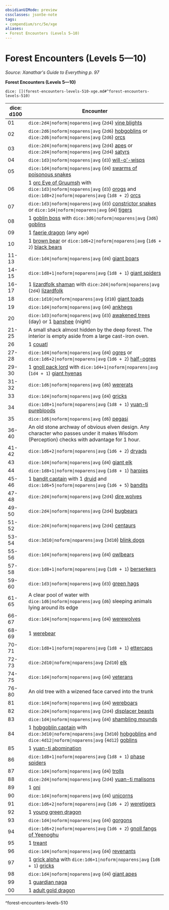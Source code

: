 ```yaml
---
obsidianUIMode: preview
cssclasses: json5e-note
tags:
- compendium/src/5e/xge
aliases:
- Forest Encounters (Levels 5—10)
---
```

# Forest Encounters (Levels 5—10)
*Source: Xanathar's Guide to Everything p. 97* 

**Forest Encounters (Levels 5—10)**

`dice: [](forest-encounters-levels-510-xge.md#^forest-encounters-levels-510)`

| dice: d100 | Encounter |
|------------|-----------|
| 01 | `dice:2d4\|noform\|noparens\|avg` (`2d4`) [vine blights](/3-Mechanics/CLI/bestiary/plant/vine-blight-xmm.md) |
| 02 | `dice:2d6\|noform\|noparens\|avg` (`2d6`) [hobgoblins](/3-Mechanics/CLI/bestiary/fey/hobgoblin-warrior-xmm.md) or `dice:2d6\|noform\|noparens\|avg` (`2d6`) [orcs](/3-Mechanics/CLI/bestiary/humanoid/tough-xmm.md) |
| 03 | `dice:2d4\|noform\|noparens\|avg` (`2d4`) [apes](/3-Mechanics/CLI/bestiary/beast/ape-xmm.md) or `dice:2d4\|noform\|noparens\|avg` (`2d4`) [satyrs](/3-Mechanics/CLI/bestiary/fey/satyr-xmm.md) |
| 04 | `dice:1d3\|noform\|noparens\|avg` (`d3`) [will-o'-wisps](/3-Mechanics/CLI/bestiary/undead/will-o-wisp-xmm.md) |
| 05 | `dice:1d4\|noform\|noparens\|avg` (`d4`) [swarms of poisonous snakes](/3-Mechanics/CLI/bestiary/beast/swarm-of-venomous-snakes-xmm.md) |
| 06 | 1 [orc Eye of Gruumsh](/3-Mechanics/CLI/bestiary/humanoid/cultist-fanatic-xmm.md) with `dice:1d3\|noform\|noparens\|avg` (`d3`) [orogs](/3-Mechanics/CLI/bestiary/humanoid/berserker-xmm.md) and `dice:1d8+2\|noform\|noparens\|avg` (`1d8 + 2`) [orcs](/3-Mechanics/CLI/bestiary/humanoid/tough-xmm.md) |
| 07 | `dice:1d3\|noform\|noparens\|avg` (`d3`) [constrictor snakes](/3-Mechanics/CLI/bestiary/beast/constrictor-snake-xmm.md) or `dice:1d4\|noform\|noparens\|avg` (`d4`) [tigers](/3-Mechanics/CLI/bestiary/beast/tiger-xmm.md) |
| 08 | 1 [goblin boss](/3-Mechanics/CLI/bestiary/fey/goblin-boss-xmm.md) with `dice:3d6\|noform\|noparens\|avg` (`3d6`) [goblins](/3-Mechanics/CLI/bestiary/fey/goblin-warrior-xmm.md) |
| 09 | 1 [faerie dragon](/3-Mechanics/CLI/bestiary/dragon/faerie-dragon-youth-xmm.md) (any age) |
| 10 | 1 [brown bear](/3-Mechanics/CLI/bestiary/beast/brown-bear-xmm.md) or `dice:1d6+2\|noform\|noparens\|avg` (`1d6 + 2`) [black bears](/3-Mechanics/CLI/bestiary/beast/black-bear-xmm.md) |
| 11-13 | `dice:1d4\|noform\|noparens\|avg` (`d4`) [giant boars](/3-Mechanics/CLI/bestiary/beast/giant-boar-xmm.md) |
| 14-15 | `dice:1d8+1\|noform\|noparens\|avg` (`1d8 + 1`) [giant spiders](/3-Mechanics/CLI/bestiary/beast/giant-spider-xmm.md) |
| 16-17 | 1 [lizardfolk shaman](/3-Mechanics/CLI/bestiary/elemental/lizardfolk-geomancer-xmm.md) with `dice:2d4\|noform\|noparens\|avg` (`2d4`) [lizardfolk](/3-Mechanics/CLI/bestiary/humanoid/scout-xmm.md) |
| 18 | `dice:1d10\|noform\|noparens\|avg` (`d10`) [giant toads](/3-Mechanics/CLI/bestiary/beast/giant-toad-xmm.md) |
| 19 | `dice:1d4\|noform\|noparens\|avg` (`d4`) [ankhegs](/3-Mechanics/CLI/bestiary/monstrosity/ankheg-xmm.md) |
| 20 | `dice:1d3\|noform\|noparens\|avg` (`d3`) [awakened trees](/3-Mechanics/CLI/bestiary/plant/awakened-tree-xmm.md) (day) or 1 [banshee](/3-Mechanics/CLI/bestiary/undead/banshee-xmm.md) (night) |
| 21-25 | A small shack almost hidden by the deep forest. The interior is empty aside from a large cast-iron oven. |
| 26 | 1 [couatl](/3-Mechanics/CLI/bestiary/celestial/couatl-xmm.md) |
| 27-28 | `dice:1d4\|noform\|noparens\|avg` (`d4`) [ogres](/3-Mechanics/CLI/bestiary/giant/ogre-xmm.md) or `dice:1d6+2\|noform\|noparens\|avg` (`1d6 + 2`) [half-ogres](/3-Mechanics/CLI/bestiary/giant/ogrillon-ogre-xmm.md) |
| 29-30 | 1 [gnoll pack lord](/3-Mechanics/CLI/bestiary/fiend/gnoll-pack-lord-xmm.md) with `dice:1d4+1\|noform\|noparens\|avg` (`1d4 + 1`) [giant hyenas](/3-Mechanics/CLI/bestiary/beast/giant-hyena-xmm.md) |
| 31-32 | `dice:1d6\|noform\|noparens\|avg` (`d6`) [wererats](/3-Mechanics/CLI/bestiary/monstrosity/wererat-xmm.md) |
| 33 | `dice:1d4\|noform\|noparens\|avg` (`d4`) [gricks](/3-Mechanics/CLI/bestiary/aberration/grick-xmm.md) |
| 34 | `dice:1d8+1\|noform\|noparens\|avg` (`1d8 + 1`) [yuan-ti purebloods](/3-Mechanics/CLI/bestiary/monstrosity/yuan-ti-infiltrator-xmm.md) |
| 35 | `dice:1d6\|noform\|noparens\|avg` (`d6`) [pegasi](/3-Mechanics/CLI/bestiary/celestial/pegasus-xmm.md) |
| 36-40 | An old stone archway of obvious elven design. Any character who passes under it makes Wisdom (Perception) checks with advantage for 1 hour. |
| 41-42 | `dice:1d6+2\|noform\|noparens\|avg` (`1d6 + 2`) [dryads](/3-Mechanics/CLI/bestiary/fey/dryad-xmm.md) |
| 43 | `dice:1d4\|noform\|noparens\|avg` (`d4`) [giant elk](/3-Mechanics/CLI/bestiary/celestial/giant-elk-xmm.md) |
| 44 | `dice:1d8+1\|noform\|noparens\|avg` (`1d8 + 1`) [harpies](/3-Mechanics/CLI/bestiary/monstrosity/harpy-xmm.md) |
| 45-46 | 1 [bandit captain](/3-Mechanics/CLI/bestiary/humanoid/bandit-captain-xmm.md) with 1 [druid](/3-Mechanics/CLI/bestiary/humanoid/druid-xmm.md) and `dice:1d6+5\|noform\|noparens\|avg` (`1d6 + 5`) [bandits](/3-Mechanics/CLI/bestiary/humanoid/bandit-xmm.md) |
| 47-48 | `dice:2d4\|noform\|noparens\|avg` (`2d4`) [dire wolves](/3-Mechanics/CLI/bestiary/beast/dire-wolf-xmm.md) |
| 49-50 | `dice:2d4\|noform\|noparens\|avg` (`2d4`) [bugbears](/3-Mechanics/CLI/bestiary/fey/bugbear-warrior-xmm.md) |
| 51-52 | `dice:2d4\|noform\|noparens\|avg` (`2d4`) [centaurs](/3-Mechanics/CLI/bestiary/fey/centaur-trooper-xmm.md) |
| 53-54 | `dice:3d10\|noform\|noparens\|avg` (`3d10`) [blink dogs](/3-Mechanics/CLI/bestiary/fey/blink-dog-xmm.md) |
| 55-56 | `dice:1d4\|noform\|noparens\|avg` (`d4`) [owlbears](/3-Mechanics/CLI/bestiary/monstrosity/owlbear-xmm.md) |
| 57-58 | `dice:1d8+1\|noform\|noparens\|avg` (`1d8 + 1`) [berserkers](/3-Mechanics/CLI/bestiary/humanoid/berserker-xmm.md) |
| 59-60 | `dice:1d3\|noform\|noparens\|avg` (`d3`) [green hags](/3-Mechanics/CLI/bestiary/fey/green-hag-xmm.md) |
| 61-65 | A clear pool of water with `dice:1d6\|noform\|noparens\|avg` (`d6`) sleeping animals lying around its edge |
| 66-67 | `dice:1d4\|noform\|noparens\|avg` (`d4`) [werewolves](/3-Mechanics/CLI/bestiary/monstrosity/werewolf-xmm.md) |
| 68-69 | 1 [werebear](/3-Mechanics/CLI/bestiary/monstrosity/werebear-xmm.md) |
| 70-71 | `dice:1d8+1\|noform\|noparens\|avg` (`1d8 + 1`) [ettercaps](/3-Mechanics/CLI/bestiary/monstrosity/ettercap-xmm.md) |
| 72-73 | `dice:2d10\|noform\|noparens\|avg` (`2d10`) [elk](/3-Mechanics/CLI/bestiary/beast/elk-xmm.md) |
| 74-75 | `dice:1d4\|noform\|noparens\|avg` (`d4`) [veterans](/3-Mechanics/CLI/bestiary/humanoid/warrior-veteran-xmm.md) |
| 76-80 | An old tree with a wizened face carved into the trunk |
| 81 | `dice:1d4\|noform\|noparens\|avg` (`d4`) [wereboars](/3-Mechanics/CLI/bestiary/monstrosity/wereboar-xmm.md) |
| 82 | `dice:2d4\|noform\|noparens\|avg` (`2d4`) [displacer beasts](/3-Mechanics/CLI/bestiary/monstrosity/displacer-beast-xmm.md) |
| 83 | `dice:1d4\|noform\|noparens\|avg` (`d4`) [shambling mounds](/3-Mechanics/CLI/bestiary/plant/shambling-mound-xmm.md) |
| 84 | 1 [hobgoblin captain](/3-Mechanics/CLI/bestiary/fey/hobgoblin-captain-xmm.md) with `dice:3d10\|noform\|noparens\|avg` (`3d10`) [hobgoblins](/3-Mechanics/CLI/bestiary/fey/hobgoblin-warrior-xmm.md) and `dice:4d12\|noform\|noparens\|avg` (`4d12`) [goblins](/3-Mechanics/CLI/bestiary/fey/goblin-warrior-xmm.md) |
| 85 | 1 [yuan-ti abomination](/3-Mechanics/CLI/bestiary/monstrosity/yuan-ti-abomination-xmm.md) |
| 86 | `dice:1d8+1\|noform\|noparens\|avg` (`1d8 + 1`) [phase spiders](/3-Mechanics/CLI/bestiary/monstrosity/phase-spider-xmm.md) |
| 87 | `dice:1d4\|noform\|noparens\|avg` (`d4`) [trolls](/3-Mechanics/CLI/bestiary/giant/troll-xmm.md) |
| 88 | `dice:2d4\|noform\|noparens\|avg` (`2d4`) [yuan-ti malisons](/3-Mechanics/CLI/bestiary/monstrosity/yuan-ti-malison-type-1-xmm.md) |
| 89 | 1 [oni](/3-Mechanics/CLI/bestiary/fiend/oni-xmm.md) |
| 90 | `dice:1d4\|noform\|noparens\|avg` (`d4`) [unicorns](/3-Mechanics/CLI/bestiary/celestial/unicorn-xmm.md) |
| 91 | `dice:1d6+2\|noform\|noparens\|avg` (`1d6 + 2`) [weretigers](/3-Mechanics/CLI/bestiary/monstrosity/weretiger-xmm.md) |
| 92 | 1 [young green dragon](/3-Mechanics/CLI/bestiary/dragon/young-green-dragon-xmm.md) |
| 93 | `dice:1d4\|noform\|noparens\|avg` (`d4`) [gorgons](/3-Mechanics/CLI/bestiary/construct/gorgon-xmm.md) |
| 94 | `dice:1d6+2\|noform\|noparens\|avg` (`1d6 + 2`) [gnoll fangs of Yeenoghu](/3-Mechanics/CLI/bestiary/fiend/gnoll-fang-of-yeenoghu-xmm.md) |
| 95 | 1 [treant](/3-Mechanics/CLI/bestiary/plant/treant-xmm.md) |
| 96 | `dice:1d4\|noform\|noparens\|avg` (`d4`) [revenants](/3-Mechanics/CLI/bestiary/undead/revenant-xmm.md) |
| 97 | 1 [grick alpha](/3-Mechanics/CLI/bestiary/aberration/grick-ancient-xmm.md) with `dice:1d6+1\|noform\|noparens\|avg` (`1d6 + 1`) [gricks](/3-Mechanics/CLI/bestiary/aberration/grick-xmm.md) |
| 98 | `dice:1d4\|noform\|noparens\|avg` (`d4`) [giant apes](/3-Mechanics/CLI/bestiary/beast/giant-ape-xmm.md) |
| 99 | 1 [guardian naga](/3-Mechanics/CLI/bestiary/celestial/guardian-naga-xmm.md) |
| 00 | 1 [adult gold dragon](/3-Mechanics/CLI/bestiary/dragon/adult-gold-dragon-xmm.md) |
^forest-encounters-levels-510